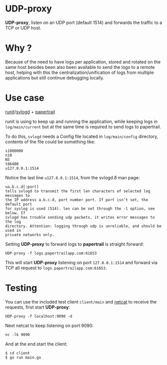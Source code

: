 # UDP-proxy

**UDP-proxy**, listen on an UDP port (default 1514) and forwards the traffic to a
TCP or UDP host.

Why ?
=====

Because of the need to have logs per application, stored and rotated on the same
host besides been also been available to send the logs to a remote host, helping
with this the centralization/unification of logs from multiple applications but
still continue debugging locally.


Use case
========

[runit](http://smarden.org/runit/)/[svlogd](http://smarden.org/runit/svlogd.8.html) + [papertrail](https://papertrailapp.com/)

runit is using to keep up and running the application, while keeping logs in ``log/main/current`` but at the same time is required to send logs to papertrail.

To do this, ``svlogd`` needs a Config file located in ``log/main/config`` directory, contents of the file could be something like:

    s1000000
    n10
    N5
    t86400
    u127.0.0.1:1514

Notice the last line ``u127.0.0.1:1514``, from the svlogd.8 man page:

```text
ua.b.c.d[:port]
tells svlogd to transmit the first len characters of selected log messages to
the IP address a.b.c.d, port number port. If port isn’t set, the default port
for syslog is used (514). len can be set through the -l option, see below. If
svlogd has trouble sending udp packets, it writes error messages to the log
directory. Attention: logging through udp is unreliable, and should be used in
private networks only.
```

Setting **UDP-proxy** to forward logs to **papertrail** is straight forward:

    UDP-proxy -f logs.papertrailapp.com:61653

This will start **UDP-proxy** listening on port ``127.0.0.1:1514`` and forward via
TCP all request to ``logs.papertrailapp.com:61653``.



Testing
=======

You can use the included test client ``client/main`` and
[netcat](https://en.wikipedia.org/wiki/Netcat) to receive the
requests, first start **UDP-proxy**:

    UDP-proxy -f localhost:9090 -d

Next netcat to keep listening on port 9090:

    nc -lk 9090

And at the end start the client:

    $ cd client
    $ go run main.go
